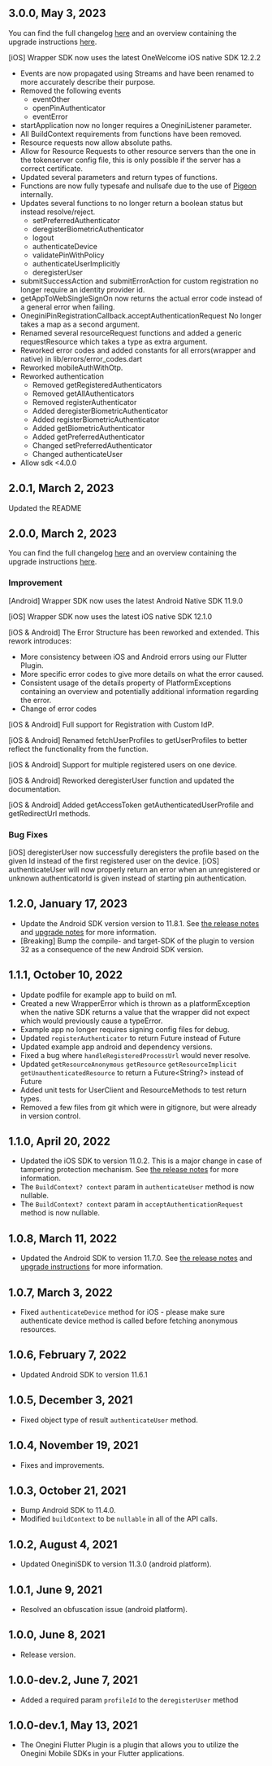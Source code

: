 ## 3.0.0, May 3, 2023
You can find the full changelog [here](https://developer.onewelcome.com/flutter/plugin/v2-x) and an overview containing the upgrade instructions [here](https://developer.onewelcome.com/flutter/plugin/v2-0).

[iOS] Wrapper SDK now uses the latest OneWelcome iOS native SDK 12.2.2

* Events are now propagated using Streams and have been renamed to more accurately describe their purpose.
* Removed the following events
  - eventOther
  - openPinAuthenticator
  - eventError
* startApplication now no longer requires a OneginiListener parameter.
* All BuildContext requirements from functions have been removed.
* Resource requests now allow absolute paths.
* Allow for Resource Requests to other resource servers than the one in the tokenserver config file, this is only possible if the server has a correct certificate.
* Updated several parameters and return types of functions.
* Functions are now fully typesafe and nullsafe due to the use of [Pigeon](https://pub.dev/packages/pigeon) internally. 
* Updates several functions to no longer return a boolean status but instead resolve/reject.
  - setPreferredAuthenticator
  - deregisterBiometricAuthenticator
  - logout
  - authenticateDevice
  - validatePinWithPolicy
  - authenticateUserImplicitly
  - deregisterUser
* submitSuccessAction and submitErrorAction for custom registration no longer require an identity provider id.
* getAppToWebSingleSignOn now returns the actual error code instead of a general error when failing.
* OneginiPinRegistrationCallback.acceptAuthenticationRequest No longer takes a map as a second argument.
* Renamed several resourceRequest functions and added a generic requestResource which takes a type as extra argument.
* Reworked error codes and added constants for all errors(wrapper and native) in lib/errors/error_codes.dart
* Reworked mobileAuthWithOtp.
* Reworked authentication
  - Removed getRegisteredAuthenticators
  - Removed getAllAuthenticators
  - Removed registerAuthenticator
  - Added deregisterBiometricAuthenticator
  - Added registerBiometricAuthenticator
  - Added getBiometricAuthenticator
  - Added getPreferredAuthenticator
  - Changed setPreferredAuthenticator
  - Changed authenticateUser
* Allow sdk <4.0.0

## 2.0.1, March 2, 2023
Updated the README

## 2.0.0, March 2, 2023
You can find the full changelog [here](https://developer.onewelcome.com/flutter/plugin/v2-x) and an overview containing the upgrade instructions [here](https://developer.onewelcome.com/flutter/plugin/v2-0).

### Improvement
[Android] Wrapper SDK now uses the latest Android Native SDK 11.9.0

[iOS] Wrapper SDK now uses the latest iOS native SDK 12.1.0

[iOS & Android] The Error Structure has been reworked and extended. This rework introduces:

- More consistency between iOS and Android errors using our Flutter Plugin.
- More specific error codes to give more details on what the error caused.
- Consistent usage of the details property of PlatformExceptions containing an overview and potentially additional information regarding the error.
- Change of error codes

[iOS & Android] Full support for Registration with Custom IdP.

[iOS & Android] Renamed fetchUserProfiles to getUserProfiles to better reflect the functionality from the function.

[iOS & Android] Support for multiple registered users on one device.

[iOS & Android] Reworked deregisterUser function and updated the documentation.

[iOS & Android] Added getAccessToken getAuthenticatedUserProfile and getRedirectUrl methods.


### Bug Fixes
[iOS] deregisterUser now successfully deregisters the profile based on the given Id instead of the first registered user on the device.
[iOS] authenticateUser will now properly return an error when an unregistered or unknown authenticatorId is given instead of starting pin authentication.

## 1.2.0, January 17, 2023
* Update the Android SDK version version to 11.8.1. See [the release notes](https://developer.onewelcome.com/android/android-sdk/11-x) and [upgrade notes](https://developer.onewelcome.com/android/android-sdk/v11-8.1) for more information.
* [Breaking] Bump the compile- and target-SDK of the plugin to version 32 as a consequence of the new Android SDK version.
## 1.1.1, October 10, 2022

* Update podfile for example app to build on m1.
* Created a new WrapperError which is thrown as a platformException when the native SDK returns a value that the wrapper did not expect which would previously cause a typeError.
* Example app no longer requires signing config files for debug.
* Updated `registerAuthenticator` to return Future<void> instead of Future<String>
* Updated example app android and dependency versions.
* Fixed a bug where `handleRegisteredProcessUrl` would never resolve.
* Updated `getResourceAnonymous` `getResource` `getResourceImplicit` `getUnauthenticatedResource` to return a Future<String?> instead of Future<String>
* Added unit tests for UserClient and ResourceMethods to test return types.
* Removed a few files from git which were in gitignore, but were already in version control.

## 1.1.0, April 20, 2022

* Updated the iOS SDK to version 11.0.2. This is a major change in case of tampering protection mechanism. See [the release notes](https://docs-single-tenant.onegini.com/msp/stable/ios-sdk/upgrade-instructions/11.0.0.html) for more information.
* The `BuildContext? context` param in `authenticateUser` method is now nullable.
* The `BuildContext? context` param in `acceptAuthenticationRequest` method is now nullable.

## 1.0.8, March 11, 2022

* Updated the Android SDK to version 11.7.0. See [the release notes](https://docs.onegini.com/projects/android-sdk/en/stable/release-notes/11.X/#1170)
  and [upgrade instructions](https://docs.onegini.com/projects/android-sdk/en/stable/upgrade-instructions/11.7/) for more information.

## 1.0.7, March 3, 2022

* Fixed `authenticateDevice` method for iOS - please make sure authenticate device method is called before fetching anonymous resources.

## 1.0.6, February 7, 2022

* Updated Android SDK to version 11.6.1

## 1.0.5, December 3, 2021

* Fixed object type of result `authenticateUser` method.

## 1.0.4, November 19, 2021

* Fixes and improvements.

## 1.0.3, October 21, 2021

* Bump Android SDK to 11.4.0.
* Modified `buildContext` to be `nullable` in all of the API calls.

## 1.0.2, August 4, 2021

* Updated OneginiSDK to version 11.3.0  (android platform).

## 1.0.1, June 9, 2021

* Resolved an obfuscation issue (android platform).

## 1.0.0, June 8, 2021

* Release version.

## 1.0.0-dev.2, June 7, 2021

* Added a required param `profileId` to the `deregisterUser` method

## 1.0.0-dev.1, May 13, 2021

* The Onegini Flutter Plugin is a plugin that allows you to utilize the Onegini Mobile SDKs in your Flutter applications.
